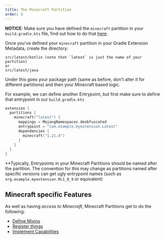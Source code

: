 ```yaml
---
title: The Minecraft Partition
order: 4
---
```


**NOTICE**: Make sure you have defined the `minecraft` partition in your `build.gradle.kts` file, find out how to do that [here](/docs/overview). 

Once you've defined your `minecraft` partition in your Gradle Extension Metadata, create the directory:
```text
src/latest/kotlin (note that `latest` is just the name of your partition)
or
src/latest/java
```

Under this goes your package path (same as before, don't alter it for different partitions) and then your Minecraft based logic.

For example, we can define another Entrypoint, but first make sure to define that entrypoint in our `build.gradle.kts`

```kotlin
extension {
  partitions {
    minecraft("latest") {
      mappings = MojangNamespaces.deobfuscated
      entrypoint = "com.example.myextension.Latest"
      dependencies {
        minecraft("1.21.4")
      }
    }
  }
}
```

**Typically, Entrypoints in your Minecraft Partitions should be named after the partition. The convention for this may change as partitions named after specific versions can get ugly entrypoint names (such as `org.example.myextension.Mc1_8_9` or equivalent)

## Minecraft specific Features

As well as having _access to Minecraft_, Minecraft Partitions get to do the following:
 - [Define Mixins](/docs/mixins)
 - [Register things](/docs/register-block-example)
 - [Implement Capabilities](/docs/capabilities)